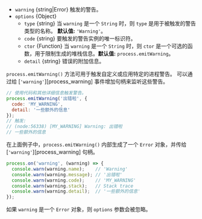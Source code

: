 <!-- YAML
added: v8.0.0
-->

* `warning` {string|Error} 触发的警告。
* `options` {Object}
  * `type` {string} 当 `warning` 是一个 `String` 时，则 `type` 是用于被触发的警告类型的名称。 **默认值:** `'Warning'`。
  * `code` {string} 要触发的警告实例的唯一标识符。
  * `ctor` {Function} 当 `warning` 是一个 `String` 时，则 `ctor` 是一个可选的函数，用于限制生成的堆栈信息。**默认值:** `process.emitWarning`。
  * `detail` {string} 错误的附加信息。

`process.emitWarning()` 方法可用于触发自定义或应用特定的进程警告。
可以通过给 [`'warning'`][process_warning] 事件增加句柄来监听这些警告。

```js
// 使用代码和其他详细信息触发警告。
process.emitWarning('出错啦', {
  code: 'MY_WARNING',
  detail: '一些额外的信息'
});
// 触发:
// (node:56338) [MY_WARNING] Warning: 出错啦
// 一些额外的信息
```

在上面例子中，`process.emitWarning()` 内部生成了一个 `Error` 对象，并传给 [`'warning'`][process_warning] 句柄。

```js
process.on('warning', (warning) => {
  console.warn(warning.name);    // 'Warning'
  console.warn(warning.message); // '出错啦'
  console.warn(warning.code);    // 'MY_WARNING'
  console.warn(warning.stack);   // Stack trace
  console.warn(warning.detail);  // '一些额外的信息'
});
```

如果 `warning` 是一个 `Error` 对象，则 `options` 参数会被忽略。

